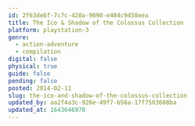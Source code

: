 ```yaml
---
id: 2f63de6f-7c7c-420a-9090-e484c9458eea
title: The Ico & Shadow of the Colossus Collection
platform: playstation-3
genre:
  - action-adventure
  - compilation
digital: false
physical: true
guide: false
pending: false
posted: 2014-02-11
slug: the-ico-and-shadow-of-the-colossus-collection
updated_by: aa2f4a3c-926e-49f7-b56a-17f7503608ba
updated_at: 1643646970
---
```

